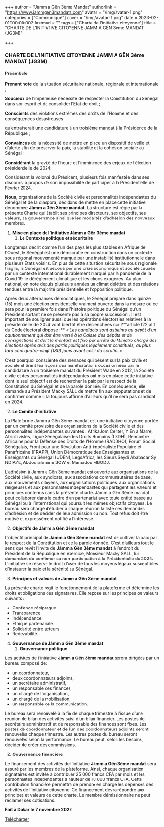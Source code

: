 +++
author = "Jàmm a Gën 3ème Mandat"
authorlink = "https://www.jammgen3mandats.com"
avatar = "/img/avatar-1.png"
categories = ["Communiqué"]
cover = "/img/avatar-1.png"
date = 2023-02-01T00:00:00Z
lastmod = ""
tags = ["Charte de l’initiative citoyenne"]
title = "CHARTE DE L’INITIATIVE CITOYENNE JAMM A GËN 3ème MANDAT (JG3M)"

+++
### **CHARTE DE L’INITIATIVE CITOYENNE JAMM A GËN 3ème MANDAT (JG3M)**

#### **Préambule**

**Prenant note** de la situation sécuritaire nationale, régionale et internationale ;

**Soucieux** de l’impérieuse nécessité de respecter la Constitution du Sénégal dans son esprit et de consolider l’Etat de droit ;

**Conscients** des violations extrêmes des droits de l’Homme et des conséquences désastreuses

qu’entrainerait une candidature à un troisième mandat à la Présidence de la République ;

**Convaincus** de la nécessité de mettre en place un dispositif de veille et d’alerte afin de préserver la paix, la stabilité et la cohésion sociale au Sénégal ;

**Considérant** la gravité de l’heure et l’imminence des enjeux de l’élection présidentielle de 2024;

Considérant la volonté du Président, plusieurs fois manifestée dans ses discours, à propos de son impossibilité de participer à la Présidentielle de Février 2024.

**Nous**, organisations de la Société civile et personnalités indépendantes du Sénégal et de la diaspora, décidons de mettre en place cette initiative dénommée **Jàmm a Gën 3ème mandat**. La structure est régie par la présente Charte qui établit ses principes directeurs, ses objectifs, ses valeurs, sa gouvernance ainsi que les modalités d’adhésion des nouveaux membres.

1. **Mise en place de l’initiative Jàmm a Gën 3ème mandat**
   1. **Le Contexte politique et sécuritaire**

Longtemps décrit comme l’un des pays les plus stables en Afrique de l'Ouest, le Sénégal est une démocratie en construction dans un contexte sous régional mouvementé marqué par une instabilité institutionnelle dans plusieurs Etats voisins. En plus de cette situation sécuritaire sous régionale fragile, le Sénégal est secoué par une crise économique et sociale causée par un contexte international durablement marqué par la pandémie de la Covid 19, le dérèglement climatique et les chocs exogènes. Au plan national, on note depuis plusieurs années un climat délétère et des relations tendues entre la majorité présidentielle et l’opposition politique.

Après deux alternances démocratiques, le Sénégal prépare dans quinze (15) mois une élection présidentielle vraiment ouverte dans la mesure où ce sera pour la première fois dans l’histoire politique du Sénégal qu’un Président sortant ne se présente pas à sa propre succession . Il est important de souligner aussi que les opérations électorales relatives à la présidentielle de 2024 vont bientôt être déclenchées car l**’article 122 al 1 du Code électoral dispose :** « _Les candidats sont astreints au dépôt d’un cautionnement qui doit être versé à la Caisse des dépôts et de consignations et dont le montant est fixé par arrêté du Ministre chargé des élections après avis des partis politiques légalement constitués, au plus tard cent quatre-vingt (180) jours avant celui du scrutin._ »

C’est pourquoi consciente des menaces qui pèsent sur la paix civile et sociale et tirant les leçons des manifestations occasionnées par la candidature à un troisième mandat du Président Wade en 2012, la Société civile et des personnalités indépendantes ont mis en place cette initiative dont le seul objectif est de rechercher la paix par le respect de la Constitution du Sénégal et de la parole donnée. En conséquence, elle demande au Président Macky SALL de mettre fin aux supputations et de confirmer comme il l’a toujours affirmé d’ailleurs qu’il ne sera pas candidat en 2024.

2. **Le Comité d’initiative**

La Plateforme Jàmm a Gën 3ème mandat est une initiative citoyenne portée par un comité provisoire des organisations de la Société civile et des personnalités indépendantes suivantes : AfrikaJom Center, Y En a Marre, AfricTivistes, Ligue Sénégalaise des Droits Humains (LSDH), Rencontre Africaine pour la Défense des Droits de l’Homme (RADDHO), Forum Social Sénégalais, Front pour une Révolution Anti-impérialiste Populaire et Panafricaine (FRAPP), Union Démocratique des Enseignantes et Enseignants du Sénégal (UDEN), LegsAfrica, les Sieurs Seydi Ababacar Sy NDIAYE, Abdourahmane SOW et Mamadou MBODJ.

L’adhésion à Jàmm a Gën 3ème mandat est ouverte aux organisations de la Société civile, aux syndicats, aux associations communautaires de base, aux mouvements citoyens, aux organisations politiques, aux organisations religieuses et aux personnalités indépendantes qui partagent les valeurs et principes contenus dans la présente charte. Jàmm a Gën 3ème mandat peut collaborer dans le cadre d’un partenariat avec toute entité basée au Sénégal ou à l’international qui poursuit les mêmes objectifs citoyens. Le bureau sera chargé d’étudier à chaque réunion la liste des demandes d’adhésion et de décider de leur admission ou non. Tout refus doit être motivé et expressément notifié à l’intéressé.

2. **Objectifs de Jàmm a Gën 3ème mandat**

L’objectif principal de **Jàmm a Gën 3ème mandat** est de cultiver la paix par le respect de la Constitution et de la parole donnée. C’est d’ailleurs tout le sens que revêt l’invite de **Jàmm a Gën 3ème mandat** à l’endroit du Président de la République en exercice, Monsieur Macky SALL, lui demandant de confirmer sa non-participation à la Présidentielle de 2024. L’initiative se réserve le droit d’user de tous les moyens légaux susceptibles d’instaurer la paix et la sérénité au Sénégal.

3. **Principes et valeurs de Jàmm a Gën 3ème mandat**

La présente charte régit le fonctionnement de la plateforme et détermine les droits et obligations des signataires. Elle repose sur les principes ou valeurs suivants :

* Confiance réciproque
* Transparence
* Indépendance
* Ethique partenariale
* Solidarité entre acteurs
* Redevabilité.

4. **Gouvernance de Jàmm a Gën 3ème mandat**
   1. **Gouvernance politique**

Les activités de l’initiative **Jàmm a Gën 3ème mandat** seront dirigées par un bureau composé de:

* un coordonnateur,
* deux coordonnateurs adjoints,
* un secrétaire administratif,
* un responsable des finances,
* un chargé de l'organisation,
* un chargé de la mobilisation,
* un responsable de la communication.

Le bureau sera renouvelé à la fin de chaque trimestre à l’issue d’une réunion de bilan des activités suivi d’un bilan financier. Les postes de secrétaire administratif et de responsable des finances sont fixes. Les postes de coordonnateur et de l’un des coordonnateurs adjoints seront renouvelés chaque trimestre. Les autres postes du bureau seront renouvelés selon la performance. Le bureau peut, selon les besoins, décider de créer des commissions.

2. **Gouvernance financière**

Le financement des activités de l’initiative **Jàmm a Gën 3ème mandat** sera assuré par les membres de la plateforme. Ainsi, chaque organisation signataires est invitée à contribuer 25 000 francs CFA par mois et les personnalités indépendantes à hauteur de 10 000 francs CFA. Cette contribution financière permettra de prendre en charge les dépenses des activités de l’initiative citoyenne. Ce financement devra répondre aux principes et valeurs de cette charte. Le membre démissionnaire ne peut réclamer ses cotisations.

**Fait à Dakar le 7 novembre 2022**

[Télécharger](https://update.africtivistes.org/wp-content/uploads/2023/02/CHARTE-DE-JAMM-A-GEN-3eme-MANDAT_Final.docx.pdf "https://update.africtivistes.org/wp-content/uploads/2023/02/CHARTE-DE-JAMM-A-GEN-3eme-MANDAT_Final.docx.pdf")